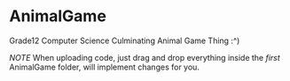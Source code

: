 # AnimalGame
Grade12 Computer Science Culminating Animal Game Thing :^)

*NOTE* 
When uploading code, just drag and drop everything inside the *first* AnimalGame folder, will implement changes for you.
